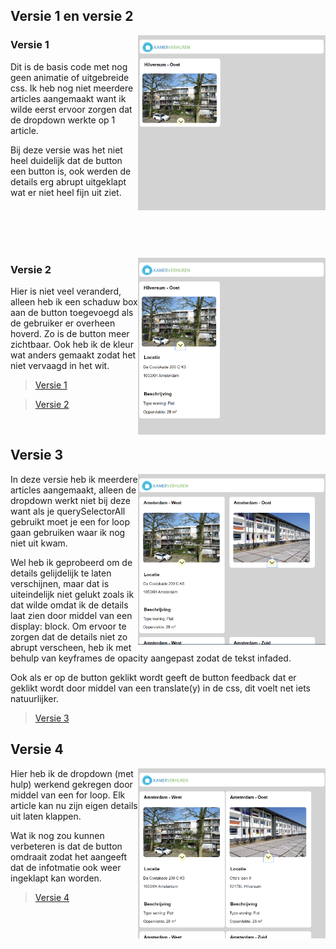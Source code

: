 ## Versie 1 en versie 2
<img align="right" src="images/versie1.PNG" width="300">

### Versie 1

Dit is de basis code met nog geen animatie of uitgebreide css. Ik heb nog niet meerdere articles aangemaakt want ik wilde eerst ervoor zorgen dat de dropdown werkte op 1 article.

Bij deze versie was het niet heel duidelijk dat de button een button is, ook werden de details erg abrupt uitgeklapt wat er niet heel fijn uit ziet.

<br><br><br><br>

<img align="right" src="images/versie2.PNG" width="300">

### Versie 2

Hier is niet veel veranderd, alleen heb ik een schaduw box aan de button toegevoegd als de gebruiker er overheen hoverd. Zo is de button meer zichtbaar. Ook heb ik de kleur wat anders gemaakt zodat het niet vervaagd in het wit.

>[Versie 1](https://evatissink.github.io/Frontend-voor-designers/opdracht%201/versie%201/)

>[Versie 2](https://evatissink.github.io/Frontend-voor-designers/opdracht%201/versie%202/)

<br>

## Versie 3
<img align="right" src="images/versie3.2.PNG" width="300">

In deze versie heb ik meerdere articles aangemaakt, alleen de dropdown werkt niet bij deze want als je querySelectorAll gebruikt moet je een for loop gaan gebruiken waar ik nog niet uit kwam.

Wel heb ik geprobeerd om de details gelijdelijk te laten verschijnen, maar dat is uiteindelijk niet gelukt zoals ik dat wilde omdat ik de details laat zien door middel van een display: block. Om ervoor te zorgen dat de details niet zo abrupt verscheen, heb ik met behulp van keyframes de opacity aangepast zodat de tekst infaded. 

Ook als er op de button geklikt wordt geeft de button feedback dat er geklikt wordt door middel van een translate(y) in de css, dit voelt net iets natuurlijker.

>[Versie 3](https://evatissink.github.io/Frontend-voor-designers/opdracht%201/versie%203/)

## Versie 4
<img align="right" src="images/versie4.PNG" width="300">

Hier heb ik de dropdown (met hulp) werkend gekregen door middel van een for loop. Elk article kan nu zijn eigen details uit laten klappen.

Wat ik nog zou kunnen verbeteren is dat de button omdraait zodat het aangeeft dat de infotmatie ook weer ingeklapt kan worden. 

>[Versie 4](https://evatissink.github.io/Frontend-voor-designers/opdracht%201/versie%204/)


